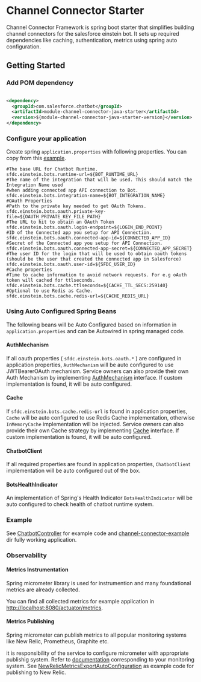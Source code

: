 # Channel Connector Starter

Channel Connector Framework is spring boot starter that simplifies building channel connectors for
the salesforce einstein bot. It sets up required dependencies like caching, authentication, metrics
using spring auto configuration.

## Getting Started

### Add POM dependency

```xml

<dependency>
  <groupId>com.salesforce.chatbot</groupId>
  <artifactId>module-channel-connector-java-starter</artifactId>
  <version>${module-channel-connector-java-starter-version}</version>
</dependency>
```

### Configure your application

Create spring `application.properties` with following properties. You can copy from
this [example](../channel-connector-example/src/main/resources/application.properties).

```properties
#The base URL for Chatbot Runtime.
sfdc.einstein.bots.runtime-url=${BOT_RUNTIME_URL}
#The name of the integration that will be used. This should match the Integration Name used
#when adding connected app API connection to Bot.
sfdc.einstein.bots.integration-name=${BOT_INTEGRATION_NAME}
#OAuth Properties
#Path to the private key needed to get OAuth Tokens.
sfdc.einstein.bots.oauth.private-key-file=${OAUTH_PRIVATE_KEY_FILE_PATH}
#The URL to hit to obtain an OAuth Token
sfdc.einstein.bots.oauth.login-endpoint=${LOGIN_END_POINT}
#ID of the Connected app you setup for API Connection.
sfdc.einstein.bots.oauth.connected-app-id=${CONNECTED_APP_ID}
#Secret of the Connected app you setup for API Connection.
sfdc.einstein.bots.oauth.connected-app-secret=${CONNECTED_APP_SECRET}
#The user ID for the login that will be used to obtain oauth tokens (should be the user that created the connected app in Salesforce)
sfdc.einstein.bots.oauth.user-id=${SFDC_USER_ID}
#Cache properties
#Time to cache information to avoid network requests. For e.g oAuth token will cached for ttlseconds.
sfdc.einstein.bots.cache.ttlseconds=${CACHE_TTL_SECS:259140}
#Optional to use Redis as Cache.
sfdc.einstein.bots.cache.redis-url=${CACHE_REDIS_URL}
```

### Using Auto Configured Spring Beans

The following beans will be Auto Configured based on information in `application.properties` and can
be Autowired in spring managed code.

#### AuthMechanism

If all oauth properties ( `sfdc.einstein.bots.oauth.*` ) are configured in application
properties, `AuthMechanism` will be auto configured to use JWTBearerOAuth mechanism. Service owners
can also provide their own Auth Mechanism by
implementing  [AuthMechanism](https://git.soma.salesforce.com/chatbots/module-api-sdk-java/blob/master/src/main/java/com/salesforce/chatbot/sdk/auth/AuthMechanism.java)
interface. If custom implementation is found, it will be auto configured.

#### Cache

If `sfdc.einstein.bots.cache.redis-url` is found in application properties, `Cache`  will be auto
configured to use Redis Cache implementation, otherwise `InMemoryCache` implementation will be
injected. Service owners can also provide their own Cache strategy by
implementing [Cache](https://git.soma.salesforce.com/chatbots/module-api-sdk-java/blob/master/src/main/java/com/salesforce/chatbot/sdk/cache/Cache.java)
interface. If custom implementation is found, it will be auto configured.

#### ChatbotClient

If all required properties are found in application properties,  `ChatbotClient` implementation will
be auto configured out of the box.

#### BotsHealthIndicator

An implementation of Spring's Health Indicator `BotsHealthIndicator` will be auto configured to
check health of chatbot runtime system.

### Example

See [ChatbotController](../channel-connector-example/src/main/java/com/salesforce/chatbot/connector/example/ChatbotController.java)
for example code and [channel-connector-example](../channel-connector-example) dir fully working
application.

### Observability

#### Metrics Instrumentation

Spring micrometer library is used for instrumention and many foundational metrics are already
collected.

You can find all collected metrics for example application
in  [http://localhost:8080/actuator/metrics](http://localhost:8080/actuator/metrics/).

#### Metrics Publishing

Spring micrometer can publish metrics to all popular monitoring systems like New Relic, Prometheus,
Graphite etc.

it is responsibility of the service to configure micrometer with appropriate publishig system. Refer
to [documentation](https://micrometer.io/docs) corresponding to your monitoring system.
See [NewRelicMetricsExportAutoConfiguration](example/src/main/java/com/salesforce/chatbot/connector/example/NewRelicMetricsExportAutoConfiguration.java)
as example code for publishing to New Relic.